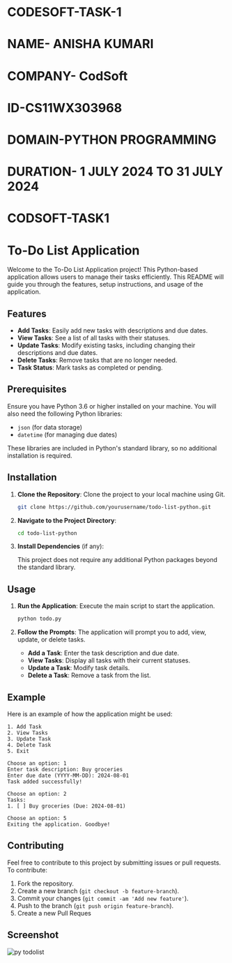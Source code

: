 # CODESOFT-TASK-1
# NAME- ANISHA KUMARI
# COMPANY- CodSoft
# ID-CS11WX303968
# DOMAIN-PYTHON PROGRAMMING
# DURATION- 1 JULY 2024 TO 31 JULY 2024

# CODSOFT-TASK1

# To-Do List Application

Welcome to the To-Do List Application project! This Python-based application allows users to manage their tasks efficiently. This README will guide you through the features, setup instructions, and usage of the application.

## Features

- **Add Tasks**: Easily add new tasks with descriptions and due dates.
- **View Tasks**: See a list of all tasks with their statuses.
- **Update Tasks**: Modify existing tasks, including changing their descriptions and due dates.
- **Delete Tasks**: Remove tasks that are no longer needed.
- **Task Status**: Mark tasks as completed or pending.

## Prerequisites

Ensure you have Python 3.6 or higher installed on your machine. You will also need the following Python libraries:

- `json` (for data storage)
- `datetime` (for managing due dates)

These libraries are included in Python's standard library, so no additional installation is required.

## Installation

1. **Clone the Repository**: Clone the project to your local machine using Git.

   ```bash
   git clone https://github.com/yourusername/todo-list-python.git
   ```

2. **Navigate to the Project Directory**:

   ```bash
   cd todo-list-python
   ```

3. **Install Dependencies** (if any):

   This project does not require any additional Python packages beyond the standard library.

## Usage

1. **Run the Application**: Execute the main script to start the application.

   ```bash
   python todo.py
   ```

2. **Follow the Prompts**: The application will prompt you to add, view, update, or delete tasks.

   - **Add a Task**: Enter the task description and due date.
   - **View Tasks**: Display all tasks with their current statuses.
   - **Update a Task**: Modify task details.
   - **Delete a Task**: Remove a task from the list.

## Example

Here is an example of how the application might be used:

```plaintext
1. Add Task
2. View Tasks
3. Update Task
4. Delete Task
5. Exit

Choose an option: 1
Enter task description: Buy groceries
Enter due date (YYYY-MM-DD): 2024-08-01
Task added successfully!

Choose an option: 2
Tasks:
1. [ ] Buy groceries (Due: 2024-08-01)

Choose an option: 5
Exiting the application. Goodbye!
```

## Contributing

Feel free to contribute to this project by submitting issues or pull requests. To contribute:

1. Fork the repository.
2. Create a new branch (`git checkout -b feature-branch`).
3. Commit your changes (`git commit -am 'Add new feature'`).
4. Push to the branch (`git push origin feature-branch`).
5. Create a new Pull Reques

## Screenshot
![py todolist](https://github.com/user-attachments/assets/83034d1d-6e8c-449a-b300-eb788450d9fd)


